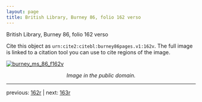 ```yaml
---
layout: page
title: British Library, Burney 86, folio 162 verso
---
```


British Library, Burney 86, folio 162 verso

Cite this object as `urn:cite2:citebl:burney86pages.v1:162v`.  The full image is linked to a citation tool you can use to cite regions of the image.

[![burney_ms_86_f162v](http://www.homermultitext.org/iipsrv?IIIF=/project/homer/pyramidal/deepzoom/citebl/burney86imgs/v1/burney_ms_86_f162v.tif/full/800,/0/default.jpg)](http://www.homermultitext.org/ict2/?urn=urn:cite2:citebl:burney86imgs.v1:burney_ms_86_f162v) 

<p style="text-align: center; font-style: italic;">Image in the public domain.</p>

---

previous: [162r](../162r/) | next: [163r](../163r/)